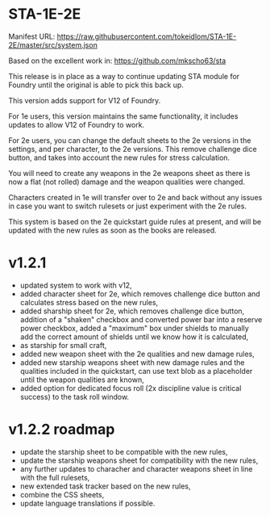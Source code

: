 # STA-1E-2E

Manifest URL:
https://raw.githubusercontent.com/tokeidlom/STA-1E-2E/master/src/system.json

Based on the excellent work in:
https://github.com/mkscho63/sta

This release is in place as a way to continue updating STA module for Foundry until the original is able to pick this back up.

This version adds support for V12 of Foundry.

For 1e users, this version maintains the same functionality, it includes updates to allow V12 of Foundry to work.

For 2e users, you can change the default sheets to the 2e versions in the settings, and per character, to the 2e versions. This remove challenge dice button, and takes into account the new rules for stress calculation.

You will need to create any weapons in the 2e weapons sheet as there is now a flat (not rolled) damage and the weapon qualities were changed.

Characters created in 1e will transfer over to 2e and back without any issues in case you want to switch rulesets or just experiment with the 2e rules.

This system is based on the 2e quickstart guide rules at present, and will be updated with the new rules as soon as the books are released.

# v1.2.1
- updated system to work with v12,
- added character sheet for 2e, which removes challenge dice button and calculates stress based on the new rules,
- added sharship sheet for 2e, which removes challenge dice button, addition of a "shaken" checkbox and converted power bar into a reserve power checkbox, added a "maximum" box under shields to manually add the correct amount of shields until we know how it is calculated,
- as starship for small craft,
- added new weapon sheet with the 2e qualities and new damage rules,
- added new starship weapons sheet with new damage rules and the qualities included in the quickstart, can use text blob as a placeholder until the weapon qualities are known,
- added option for dedicated focus roll (2x discipline value is critical success) to the task roll window.

# v1.2.2 roadmap
- update the starship sheet to be compatible with the new rules,
- update the starship weapons sheet for compatibility with the new rules,
- any further updates to characher and character weapons sheet in line with the full rulesets,
- new extended task tracker based on the new rules,
- combine the CSS sheets,
- update language translations if possible.